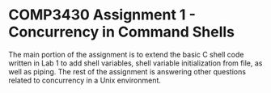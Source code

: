 # COMP3430 Assignment 1 - Concurrency in Command Shells

The main portion of the assignment is to extend the basic C shell code written in Lab 1 to add shell variables, shell variable
initialization from file, as well as piping.
The rest of the assignment is answering other questions related to concurrency in a Unix environment.
